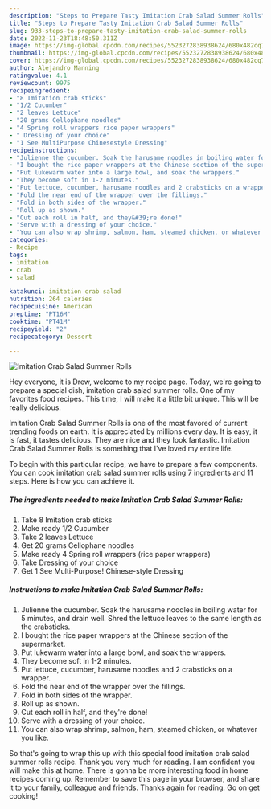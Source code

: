 ```yaml
---
description: "Steps to Prepare Tasty Imitation Crab Salad Summer Rolls"
title: "Steps to Prepare Tasty Imitation Crab Salad Summer Rolls"
slug: 933-steps-to-prepare-tasty-imitation-crab-salad-summer-rolls
date: 2022-11-23T18:48:50.311Z
image: https://img-global.cpcdn.com/recipes/5523272838938624/680x482cq70/imitation-crab-salad-summer-rolls-recipe-main-photo.jpg
thumbnail: https://img-global.cpcdn.com/recipes/5523272838938624/680x482cq70/imitation-crab-salad-summer-rolls-recipe-main-photo.jpg
cover: https://img-global.cpcdn.com/recipes/5523272838938624/680x482cq70/imitation-crab-salad-summer-rolls-recipe-main-photo.jpg
author: Alejandro Manning
ratingvalue: 4.1
reviewcount: 9975
recipeingredient:
- "8 Imitation crab sticks"
- "1/2 Cucumber"
- "2 leaves Lettuce"
- "20 grams Cellophane noodles"
- "4 Spring roll wrappers rice paper wrappers"
- " Dressing of your choice"
- "1 See MultiPurpose Chinesestyle Dressing"
recipeinstructions:
- "Julienne the cucumber. Soak the harusame noodles in boiling water for 5 minutes, and drain well. Shred the lettuce leaves to the same length as the crabsticks."
- "I bought the rice paper wrappers at the Chinese section of the supermarket."
- "Put lukewarm water into a large bowl, and soak the wrappers."
- "They become soft in 1-2 minutes."
- "Put lettuce, cucumber, harusame noodles and 2 crabsticks on a wrapper."
- "Fold the near end of the wrapper over the fillings."
- "Fold in both sides of the wrapper."
- "Roll up as shown."
- "Cut each roll in half, and they&#39;re done!"
- "Serve with a dressing of your choice."
- "You can also wrap shrimp, salmon, ham, steamed chicken, or whatever you like."
categories:
- Recipe
tags:
- imitation
- crab
- salad

katakunci: imitation crab salad 
nutrition: 264 calories
recipecuisine: American
preptime: "PT16M"
cooktime: "PT41M"
recipeyield: "2"
recipecategory: Dessert

---
```



![Imitation Crab Salad Summer Rolls](https://img-global.cpcdn.com/recipes/5523272838938624/680x482cq70/imitation-crab-salad-summer-rolls-recipe-main-photo.jpg)

Hey everyone, it is Drew, welcome to my recipe page. Today, we're going to prepare a special dish, imitation crab salad summer rolls. One of my favorites food recipes. This time, I will make it a little bit unique. This will be really delicious.

Imitation Crab Salad Summer Rolls is one of the most favored of current trending foods on earth. It is appreciated by millions every day. It is easy, it is fast, it tastes delicious. They are nice and they look fantastic. Imitation Crab Salad Summer Rolls is something that I've loved my entire life.




To begin with this particular recipe, we have to prepare a few components. You can cook imitation crab salad summer rolls using 7 ingredients and 11 steps. Here is how you can achieve it.

<!--inarticleads1-->

##### The ingredients needed to make Imitation Crab Salad Summer Rolls:

1. Take 8 Imitation crab sticks
1. Make ready 1/2 Cucumber
1. Take 2 leaves Lettuce
1. Get 20 grams Cellophane noodles
1. Make ready 4 Spring roll wrappers (rice paper wrappers)
1. Take  Dressing of your choice
1. Get 1 See Multi-Purpose! Chinese-style Dressing




<!--inarticleads2-->

##### Instructions to make Imitation Crab Salad Summer Rolls:

1. Julienne the cucumber. Soak the harusame noodles in boiling water for 5 minutes, and drain well. Shred the lettuce leaves to the same length as the crabsticks.
1. I bought the rice paper wrappers at the Chinese section of the supermarket.
1. Put lukewarm water into a large bowl, and soak the wrappers.
1. They become soft in 1-2 minutes.
1. Put lettuce, cucumber, harusame noodles and 2 crabsticks on a wrapper.
1. Fold the near end of the wrapper over the fillings.
1. Fold in both sides of the wrapper.
1. Roll up as shown.
1. Cut each roll in half, and they&#39;re done!
1. Serve with a dressing of your choice.
1. You can also wrap shrimp, salmon, ham, steamed chicken, or whatever you like.




So that's going to wrap this up with this special food imitation crab salad summer rolls recipe. Thank you very much for reading. I am confident you will make this at home. There is gonna be more interesting food in home recipes coming up. Remember to save this page in your browser, and share it to your family, colleague and friends. Thanks again for reading. Go on get cooking!
